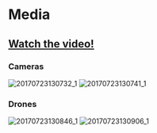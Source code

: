 # Media

## [Watch the video!](https://www.youtube.com/watch?v=SPmatCAUfrI)

### Cameras
![20170723130732_1](https://user-images.githubusercontent.com/23726131/28498864-566e8e60-6fa8-11e7-861f-29095ef1b1de.jpg)
![20170723130741_1](https://user-images.githubusercontent.com/23726131/28498866-566ee4c8-6fa8-11e7-9dad-3082c47b7283.jpg)
### Drones
![20170723130846_1](https://user-images.githubusercontent.com/23726131/28498867-566f530e-6fa8-11e7-953f-25e849555676.jpg)
![20170723130906_1](https://user-images.githubusercontent.com/23726131/28498868-566fd0f4-6fa8-11e7-8513-9124cd78351f.jpg)
